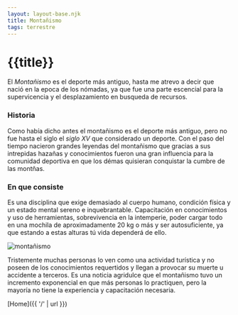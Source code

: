 ```yaml
---
layout: layout-base.njk
title: Montañismo
tags: terrestre
---
```


# {{title}}

El _Montañismo_ es el deporte más antiguo, hasta me atrevo a decir que nació en la epoca de los nómadas, ya que fue una parte escencial para la supervicencia y el desplazamiento en busqueda de recursos.

### Historia 

Como había dicho antes el montañismo es el deporte más antiguo, pero no fue hasta el siglo el _siglo XV_ que considerado un deporte. Con el paso del tiempo nacieron grandes leyendas del montañismo que gracias a sus intrepidas hazañas y conocimientos fueron una gran influencia para la comunidad deportiva en que los démas quisieran conquistar la cumbre de las montñas.

### En que consiste

Es una disciplina que exige demasiado al cuerpo humano, condición física y un estado mental sereno e inquebrantable. Capacitación en conocimientos y uso de herramientas, sobrevivencia en la intemperie, poder cargar todo en una mochila de aproximadamente 20 kg o más y  ser autosuficiente, ya que estando a estas alturas tú vida dependerá de ello.

![montañismo](/amerike-template-eleventy-1ciber-main/src/static/img/montañismo.jpg)

Tristemente muchas personas lo ven como una actividad turística y no poseen de los conocimientos requertidos y  llegan a provocar su muerte u accidente a terceros. Es una noticia agridulce que el montañismo tuvo un incremento exponencial en que más personas lo practiquen, pero la mayoría no tiene la experiencia y capacitación necesaria.

[Home]({{ '/' | url }})
